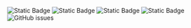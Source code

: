 ![Static Badge](https://img.shields.io/badge/blacklists-60-000000) ![Static Badge](https://img.shields.io/badge/blacklisted-2818674-cc0000) ![Static Badge](https://img.shields.io/badge/whitelisted-2243-00CC00) ![Static Badge](https://img.shields.io/badge/streaming_blacklist-28107-000000) ![GitHub issues](https://img.shields.io/github/issues/fabriziosalmi/blacklists)
